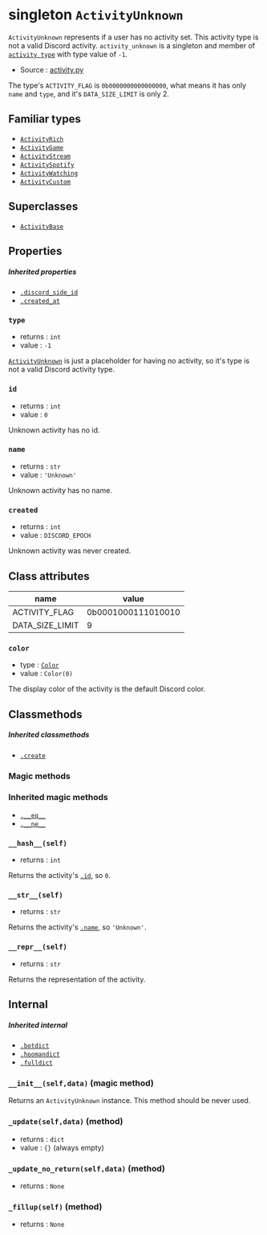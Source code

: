 # singleton `ActivityUnknown`

`ActivityUnknown` represents if a user has no activity set. This activity type
is not a valid Discord activity. `activity_unknown` is a singleton and member of 
[`activity type`](ACTIVITY_TYPES.md) with type value of `-1`.

- Source : [activity.py](https://github.com/HuyaneMatsu/hata/blob/master/hata/activity.py)

The type's `ACTIVITY_FLAG` is `0b0000000000000000`, what means it has only
`name` and `type`, and it's `DATA_SIZE_LIMIT` is only 2.

## Familiar types

- [`ActivityRich`](ActivityRich.md)
- [`ActivityGame`](ActivityGame.md)
- [`ActivityStream`](ActivityStream.md)
- [`ActivitySpotify`](ActivitySpotify.md)
- [`ActivityWatching`](ActivityWatching.md)
- [`ActivityCustom`](ActivityCustom.md)

## Superclasses

- [`ActivityBase`](ActivityBase.md)

## Properties

##### Inherited properties

- [`.discord_side_id`](ActivityBase.md#discord_side_id)
- [`.created_at`](ActivityBase.md#created_at)

### `type`

- returns : `int`
- value : `-1`

[`ActivityUnknown`](ActivityUnknown.md) is just a placeholder for having
no activity, so it's type is not a valid Discord activity type.

### `id`

- returns : `int`
- value : `0`

Unknown activity has no id.

### `name`

- returns : `str`
- value : `'Unknown'`

Unknown activity has no name.

### `created`

- returns : `int`
- value : `DISCORD_EPOCH`

Unknown activity was never created.

## Class attributes

| name              | value                 |
|-------------------|-----------------------|
| ACTIVITY_FLAG     | 0b0001000111010010    |
| DATA_SIZE_LIMIT   | 9                     |

### `color`

- type : [`Color`](Color.md)
- value : `Color(0)`

The display color of the activity is the default Discord color.

## Classmethods

##### Inherited classmethods

- [`.create`](ActivityBase.md#createclsnameurltype_0)

### Magic methods

### Inherited magic methods

- [`.__eq__`](ActivityBase.md#__eq__-__ne__)
- [`.__ne__`](ActivityBase.md#__eq__-__ne__)

### `__hash__(self)`

- returns : `int`

Returns the activity's [`.id`](#id), so `0`.

### `__str__(self)`

- returns : `str`

Returns the activity's [`.name`](#name), so `'Unknown'`.

### `__repr__(self)`

- returns : `str`

Returns the representation of the activity.

## Internal

##### Inherited internal

- [`.botdict`](ActivityBase.md#botdictself-method)
- [`.hoomandict`](ActivityBase.md#hoomandictself-method)
- [`.fulldict`](ActivityBase.md#fulldictself-method)

### `__init__(self,data)` (magic method)

Returns an `ActivityUnknown` instance. This method should be never used.

### `_update(self,data)` (method)

- returns : `dict`
- value : `{}` (always empty)

### `_update_no_return(self,data)` (method)

- returns : `None`

### `_fillup(self)` (method)

- returns : `None`
